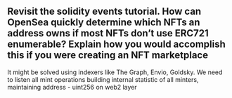 ## Revisit the solidity events tutorial. How can OpenSea quickly determine which NFTs an address owns if most NFTs don’t use ERC721 enumerable? Explain how you would accomplish this if you were creating an NFT marketplace
It might be solved using indexers like The Graph, Envio, Goldsky.
We need to listen all mint operations building internal statistic of all minters, maintaining address - uint256 on web2 layer
